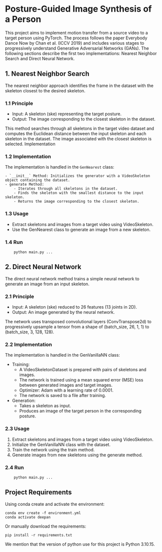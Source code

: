 # Posture-Guided Image Synthesis of a Person

This project aims to implement motion transfer from a source video to a target person using PyTorch. The process follows the paper Everybody Dance Now by Chan et al. (ICCV 2019) and includes various stages to progressively understand Generative Adversarial Networks (GANs). The following sections describe the first two implementations: Nearest Neighbor Search and Direct Neural Network.

## 1. Nearest Neighbor Search

The nearest neighbor approach identifies the frame in the dataset with the skeleton closest to the desired skeleton.

### 1.1 Principle

- Input: A skeleton (ske) representing the target posture.
- Output: The image corresponding to the closest skeleton in the dataset.

This method searches through all skeletons in the target video dataset and computes the Euclidean distance between the input skeleton and each skeleton in the dataset. The image associated with the closest skeleton is selected.
Implementation

### 1.2 Implementation

The implementation is handled in the `GenNearest` class:

    - `__init__` Method: Initializes the generator with a VideoSkeleton object containing the dataset.
    - generate Method:
        - Iterates through all skeletons in the dataset.
        - Finds the skeleton with the smallest distance to the input skeleton.
        - Returns the image corresponding to the closest skeleton.

### 1.3 Usage

- Extract skeletons and images from a target video using VideoSkeleton.
- Use the GenNearest class to generate an image from a new skeleton.

### 1.4 Run

```
    python main.py ...
```

## 2. Direct Neural Network

The direct neural network method trains a simple neural network to generate an image from an input skeleton.

### 2.1 Principle

- Input: A skeleton (ske) reduced to 26 features (13 joints in 2D).
- Output: An image generated by the neural network.

The network uses transposed convolutional layers (ConvTranspose2d) to progressively upsample a tensor from a shape of (batch_size, 26, 1, 1) to (batch_size, 3, 128, 128).

### 2.2 Implementation

The implementation is handled in the GenVanillaNN class:

- Training:
    - A VideoSkeletonDataset is prepared with pairs of skeletons and images.
    - The network is trained using a mean squared error (MSE) loss between generated images and target images.
    - Optimizer: Adam with a learning rate of 0.0001.
    - The network is saved to a file after training.
- Generation:
    - Takes a skeleton as input.
    - Produces an image of the target person in the corresponding posture.

### 2.3 Usage

1. Extract skeletons and images from a target video using VideoSkeleton.
2. Initialize the GenVanillaNN class with the dataset.
3. Train the network using the train method.
4. Generate images from new skeletons using the generate method.

### 2.4 Run

```
    python main.py ...
```

## Project Requirements

Using conda create and activate the environment:

```
conda env create -f environment.yml
conda activate deepan
```

Or manually download the requirements:

```
pip install -r requirements.txt
```

We mention that the version of python use for this project is Python 3.10.15.